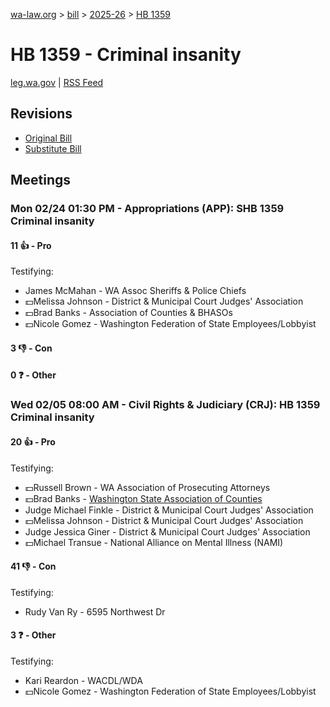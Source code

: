 [wa-law.org](/) > [bill](/bill/) > [2025-26](/bill/2025-26/) > [HB 1359](/bill/2025-26/hb/1359/)

# HB 1359 - Criminal insanity
[leg.wa.gov](https://app.leg.wa.gov/billsummary?BillNumber=1359&Year=2025&Initiative=false) | [RSS Feed](./rss.xml)

## Revisions
* [Original Bill](1/)
* [Substitute Bill](S/)

## Meetings
### Mon 02/24 01:30 PM - Appropriations (APP): SHB 1359 Criminal insanity
#### 11 👍 - Pro
Testifying:
* James McMahan - WA Assoc Sheriffs & Police Chiefs
* 💵Melissa Johnson - District & Municipal Court Judges' Association
* 💵Brad Banks - Association of Counties & BHASOs
* 💵Nicole Gomez - Washington Federation of State Employees/Lobbyist

#### 3 👎 - Con

#### 0 ❓ - Other

### Wed 02/05 08:00 AM - Civil Rights & Judiciary (CRJ): HB 1359 Criminal insanity
#### 20 👍 - Pro
Testifying:
* 💵Russell Brown - WA Association of Prosecuting Attorneys
* 💵Brad Banks - [Washington State Association of Counties](/org/washington_state_association_of_counties/)
* Judge Michael Finkle - District & Municipal Court Judges' Association
* 💵Melissa Johnson - District & Municipal Court Judges' Association
* Judge Jessica Giner - District & Municipal Court Judges' Association
* 💵Michael Transue - National Alliance on Mental Illness (NAMI)

#### 41 👎 - Con
Testifying:
* Rudy Van Ry - 6595 Northwest Dr

#### 3 ❓ - Other
Testifying:
* Kari Reardon - WACDL/WDA
* 💵Nicole Gomez - Washington Federation of State Employees/Lobbyist
